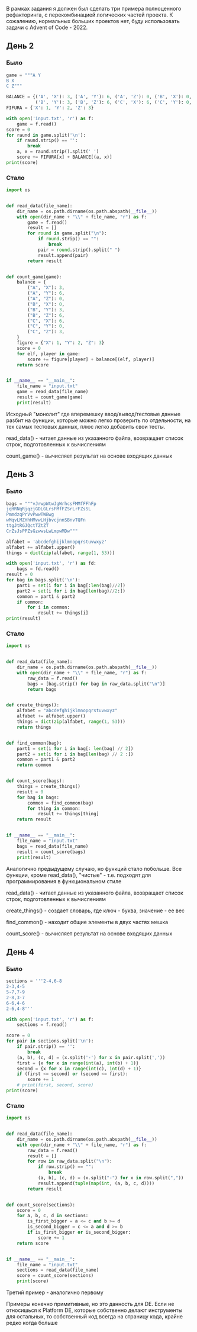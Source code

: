 В рамках задания я должен был сделать три примера полноценного рефакторинга, с перекомбинацией логических частей проекта. К сожалению, нормальных больших проектов нет, буду использовать задачи с Advent of Code - 2022.

## День 2
### Было
```python
game = """A Y
B X
C Z"""

BALANCE = {('A', 'X'): 3, ('A', 'Y'): 6, ('A', 'Z'): 0, ('B', 'X'): 0,
           ('B', 'Y'): 3, ('B', 'Z'): 6, ('C', 'X'): 6, ('C', 'Y'): 0, ('C', 'Z'): 3}
FIFURA = {'X': 1, 'Y': 2, 'Z': 3}

with open('input.txt', 'r') as f:
    game = f.read()
score = 0
for raund in game.split('\n'):
    if raund.strip() == '':
        break
    a, x = raund.strip().split(' ')
    score += FIFURA[x] + BALANCE[(a, x)]
print(score)
```
### Стало
```python
import os


def read_data(file_name):
    dir_name = os.path.dirname(os.path.abspath(__file__))
    with open(dir_name + "\\" + file_name, "r") as f:
        game = f.read()
        result = []
        for round in game.split("\n"):
            if round.strip() == "":
                break
            pair = round.strip().split(" ")
            result.append(pair)
        return result


def count_game(game):
    balance = {
        ("A", "X"): 3,
        ("A", "Y"): 6,
        ("A", "Z"): 0,
        ("B", "X"): 0,
        ("B", "Y"): 3,
        ("B", "Z"): 6,
        ("C", "X"): 6,
        ("C", "Y"): 0,
        ("C", "Z"): 3,
    }
    figure = {"X": 1, "Y": 2, "Z": 3}
    score = 0
    for elf, player in game:
        score += figure[player] + balance[(elf, player)]
    return score


if __name__ == "__main__":
    file_name = "input.txt"
    game = read_data(file_name)
    result = count_game(game)
    print(result)
```
Исходный "монолит" где вперемешку ввод/вывод/тестовые данные разбит на функции, которые можно легко проверить по отдельности, на тех самых тестовых данных, плюс легко добавить свои тесты.

read_data() - читает данные из указанного файла, возвращает список строк, подготовленных к вычислениям

count_game() - вычисляет результат на основе входящих данных

## День 3
### Было
```python
bags = """vJrwpWtwJgWrhcsFMMfFFhFp
jqHRNqRjqzjGDLGLrsFMfFZSrLrFZsSL
PmmdzqPrVvPwwTWBwg
wMqvLMZHhHMvwLHjbvcjnnSBnvTQFn
ttgJtRGJQctTZtZT
CrZsJsPPZsGzwwsLwLmpwMDw"""

alfabet = 'abcdefghijklmnopqrstuvwxyz'
alfabet += alfabet.upper()
things = dict(zip(alfabet, range(1, 53)))

with open('input.txt', 'r') as fd:
    bags = fd.read()
result = 0
for bag in bags.split('\n'):
    part1 = set(i for i in bag[:len(bag)//2])
    part2 = set(i for i in bag[len(bag)//2:])
    common = part1 & part2
    if common:
        for i in common:
            result += things[i]
print(result)
```
### Стало
```python
import os


def read_data(file_name):
    dir_name = os.path.dirname(os.path.abspath(__file__))
    with open(dir_name + "\\" + file_name, "r") as f:
        raw_data = f.read()
        bags = [bag.strip() for bag in raw_data.split("\n")]
        return bags


def create_things():
    alfabet = "abcdefghijklmnopqrstuvwxyz"
    alfabet += alfabet.upper()
    things = dict(zip(alfabet, range(1, 53)))
    return things


def find_common(bag):
    part1 = set(i for i in bag[: len(bag) // 2])
    part2 = set(i for i in bag[len(bag) // 2 :])
    common = part1 & part2
    return common


def count_score(bags):
    things = create_things()
    result = 0
    for bag in bags:
        common = find_common(bag)
        for thing in common:
            result += things[thing]
    return result


if __name__ == "__main__":
    file_name = "input.txt"
    bags = read_data(file_name)
    result = count_score(bags)
    print(result)
```
Аналогично предыдущему случаю, но функций стало побольше. Все функции, кроме read_data(), "чистые" - т.е. подходят для программирования в функциональном стиле

read_data() - читает данные из указанного файла, возвращает список строк, подготовленных к вычислениям

create_things() - создает словарь, где ключ - буква, значение - ее вес

find_common() - находит общие элементы в двух частях мешка

count_score() - вычисляет результат на основе входящих данных

## День 4
### Было
```python
sections = '''2-4,6-8
2-3,4-5
5-7,7-9
2-8,3-7
6-6,4-6
2-6,4-8'''

with open('input.txt', 'r') as f:
    sections = f.read()

score = 0
for pair in sections.split('\n'):
    if pair.strip() == '':
        break
    (a, b), (c, d) = (x.split('-') for x in pair.split(','))
    first = {x for x in range(int(a), int(b) + 1)}
    second = {x for x in range(int(c), int(d) + 1)}
    if (first <= second) or (second <= first):
        score += 1
    # print(first, second, score)
print(score)
```
### Стало
```python
import os


def read_data(file_name):
    dir_name = os.path.dirname(os.path.abspath(__file__))
    with open(dir_name + "\\" + file_name, "r") as f:
        raw_data = f.read()
        result = []
        for row in raw_data.split("\n"):
            if row.strip() == "":
                break
            (a, b), (c, d) = (x.split("-") for x in row.split(","))
            result.append(tuple(map(int, (a, b, c, d))))
        return result


def count_score(sections):
    score = 0
    for a, b, c, d in sections:
        is_first_bigger = a <= c and b >= d
        is_second_bigger = c <= a and d >= b
        if is_first_bigger or is_second_bigger:
            score += 1
    return score


if __name__ == "__main__":
    file_name = "input.txt"
    sections = read_data(file_name)
    score = count_score(sections)
    print(score)
```

Третий пример - аналогично первому

Примеры конечно примитивные, но это данность для DE. Если не относишься к Platform DE, которые собственно делают инструменты для остальных, то собственный код всегда на страницу кода, крайне редко когда больше